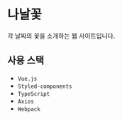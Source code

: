 # 나날꽃
각 날짜의 꽃을 소개하는 웹 사이트입니다.

## 사용 스택
- `Vue.js`
- `Styled-components`
- `TypeScript`
- `Axios`
- `Webpack`
